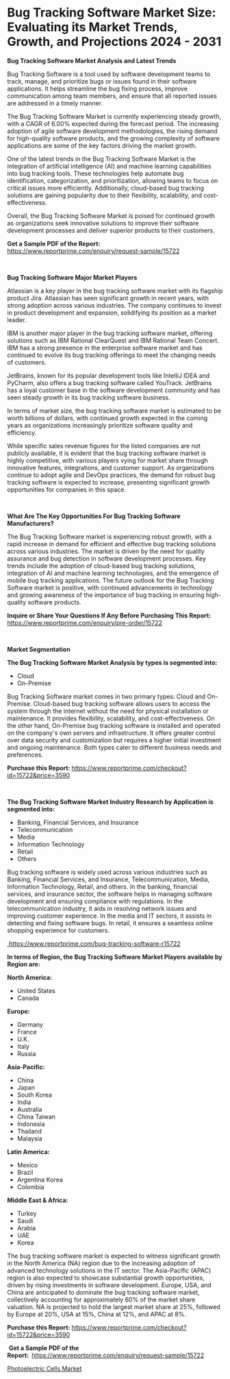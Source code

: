 <p><h1>Bug Tracking Software Market Size: Evaluating its Market Trends, Growth, and Projections 2024 - 2031</h1></p><p><strong>Bug Tracking Software Market Analysis and Latest Trends</strong></p>
<p><p>Bug Tracking Software is a tool used by software development teams to track, manage, and prioritize bugs or issues found in their software applications. It helps streamline the bug fixing process, improve communication among team members, and ensure that all reported issues are addressed in a timely manner.</p><p>The Bug Tracking Software Market is currently experiencing steady growth, with a CAGR of 6.00% expected during the forecast period. The increasing adoption of agile software development methodologies, the rising demand for high-quality software products, and the growing complexity of software applications are some of the key factors driving the market growth.</p><p>One of the latest trends in the Bug Tracking Software Market is the integration of artificial intelligence (AI) and machine learning capabilities into bug tracking tools. These technologies help automate bug identification, categorization, and prioritization, allowing teams to focus on critical issues more efficiently. Additionally, cloud-based bug tracking solutions are gaining popularity due to their flexibility, scalability, and cost-effectiveness.</p><p>Overall, the Bug Tracking Software Market is poised for continued growth as organizations seek innovative solutions to improve their software development processes and deliver superior products to their customers.</p></p>
<p><strong>Get a Sample PDF of the Report:&nbsp;</strong> <a href="https://www.reportprime.com/enquiry/request-sample/15722">https://www.reportprime.com/enquiry/request-sample/15722</a></p>
<p>&nbsp;</p>
<p><strong>Bug Tracking Software Major Market Players</strong></p>
<p><p>Atlassian is a key player in the bug tracking software market with its flagship product Jira. Atlassian has seen significant growth in recent years, with strong adoption across various industries. The company continues to invest in product development and expansion, solidifying its position as a market leader.</p><p>IBM is another major player in the bug tracking software market, offering solutions such as IBM Rational ClearQuest and IBM Rational Team Concert. IBM has a strong presence in the enterprise software market and has continued to evolve its bug tracking offerings to meet the changing needs of customers.</p><p>JetBrains, known for its popular development tools like IntelliJ IDEA and PyCharm, also offers a bug tracking software called YouTrack. JetBrains has a loyal customer base in the software development community and has seen steady growth in its bug tracking software business.</p><p>In terms of market size, the bug tracking software market is estimated to be worth billions of dollars, with continued growth expected in the coming years as organizations increasingly prioritize software quality and efficiency.</p><p>While specific sales revenue figures for the listed companies are not publicly available, it is evident that the bug tracking software market is highly competitive, with various players vying for market share through innovative features, integrations, and customer support. As organizations continue to adopt agile and DevOps practices, the demand for robust bug tracking software is expected to increase, presenting significant growth opportunities for companies in this space.</p></p>
<p>&nbsp;</p>
<p><strong>What Are The Key Opportunities For Bug Tracking Software Manufacturers?</strong></p>
<p><p>The Bug Tracking Software market is experiencing robust growth, with a rapid increase in demand for efficient and effective bug tracking solutions across various industries. The market is driven by the need for quality assurance and bug detection in software development processes. Key trends include the adoption of cloud-based bug tracking solutions, integration of AI and machine learning technologies, and the emergence of mobile bug tracking applications. The future outlook for the Bug Tracking Software market is positive, with continued advancements in technology and growing awareness of the importance of bug tracking in ensuring high-quality software products.</p></p>
<p><strong>Inquire or Share Your Questions If Any Before Purchasing This Report:</strong> <a href="https://www.reportprime.com/enquiry/pre-order/15722">https://www.reportprime.com/enquiry/pre-order/15722</a></p>
<p>&nbsp;</p>
<p><strong>Market Segmentation</strong></p>
<p><strong>The Bug Tracking Software Market Analysis by types is segmented into:</strong></p>
<p><ul><li>Cloud</li><li>On-Premise</li></ul></p>
<p><p>Bug Tracking Software market comes in two primary types: Cloud and On-Premise. Cloud-based bug tracking software allows users to access the system through the internet without the need for physical installation or maintenance. It provides flexibility, scalability, and cost-effectiveness. On the other hand, On-Premise bug tracking software is installed and operated on the company's own servers and infrastructure. It offers greater control over data security and customization but requires a higher initial investment and ongoing maintenance. Both types cater to different business needs and preferences.</p></p>
<p><strong>Purchase this Report:&nbsp;</strong><a href="https://www.reportprime.com/checkout?id=15722&price=3590">https://www.reportprime.com/checkout?id=15722&price=3590</a></p>
<p>&nbsp;</p>
<p><strong>The Bug Tracking Software Market Industry Research by Application is segmented into:</strong></p>
<p><ul><li>Banking, Financial Services, and Insurance</li><li>Telecommunication</li><li>Media</li><li>Information Technology</li><li>Retail</li><li>Others</li></ul></p>
<p><p>Bug tracking software is widely used across various industries such as Banking, Financial Services, and Insurance, Telecommunication, Media, Information Technology, Retail, and others. In the banking, financial services, and insurance sector, the software helps in managing software development and ensuring compliance with regulations. In the telecommunication industry, it aids in resolving network issues and improving customer experience. In the media and IT sectors, it assists in detecting and fixing software bugs. In retail, it ensures a seamless online shopping experience for customers.</p></p>
<p><a href="https://www.reportprime.com/bug-tracking-software-r15722">&nbsp;https://www.reportprime.com/bug-tracking-software-r15722</a></p>
<p><strong>In terms of Region, the Bug Tracking Software Market Players available by Region are:</strong></p>
<p>
    <p> <strong> North America: </strong>
        <ul>
            <li>United States</li>
            <li>Canada</li>
        </ul>
        </p> 
    <p> <strong> Europe: </strong>
        <ul>
            <li>Germany</li>
            <li>France</li>
            <li>U.K.</li>
            <li>Italy</li>
            <li>Russia</li>
        </ul>
        </p> 
    <p> <strong> Asia-Pacific: </strong>
        <ul>
            <li>China</li>
            <li>Japan</li>
            <li>South Korea</li>
            <li>India</li>
            <li>Australia</li>
            <li>China Taiwan</li>
            <li>Indonesia</li>
            <li>Thailand</li>
            <li>Malaysia</li>
        </ul>
        </p> 
    <p> <strong> Latin America: </strong>
        <ul>
            <li>Mexico</li>
            <li>Brazil</li>
            <li>Argentina Korea</li>
            <li>Colombia</li>
        </ul>
        </p> 
    <p> <strong> Middle East & Africa: </strong>
        <ul>
            <li>Turkey</li>
            <li>Saudi</li>
            <li>Arabia</li>
            <li>UAE</li>
            <li>Korea</li>
        </ul>
    </p>
    </p>
<p><p>The bug tracking software market is expected to witness significant growth in the North America (NA) region due to the increasing adoption of advanced technology solutions in the IT sector. The Asia-Pacific (APAC) region is also expected to showcase substantial growth opportunities, driven by rising investments in software development. Europe, USA, and China are anticipated to dominate the bug tracking software market, collectively accounting for approximately 60% of the market share valuation. NA is projected to hold the largest market share at 25%, followed by Europe at 20%, USA at 15%, China at 12%, and APAC at 8%.</p></p>
<p><strong>Purchase this Report: </strong><a href="https://www.reportprime.com/checkout?id=15722&price=3590">https://www.reportprime.com/checkout?id=15722&price=3590</a></p>
<p>&nbsp;<strong>Get a Sample PDF of the Report:&nbsp;&nbsp;</strong><a href="https://www.reportprime.com/enquiry/request-sample/15722">https://www.reportprime.com/enquiry/request-sample/15722</a></p>
<p><strong></strong></p>
<p><p><a href="https://meowing-canidae-761.notion.site/Photoelectric-Cells-Market-The-Key-To-Successful-Business-Strategy-Forecast-Till-2031-0fde8365d0a145db8f6e6dcba47aaa57">Photoelectric Cells Market</a></p></p>